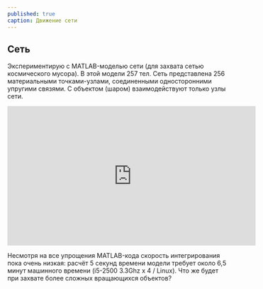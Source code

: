 ```yaml
---
published: true
caption: Движение сети
---
```

## Сеть

Экспериментирую с MATLAB-моделью сети (для захвата сетью космического мусора). В этой модели 257 тел. Сеть представлена 256 материальными точками-узлами, соединенными односторонними упругими связями. С объектом (шаром) взаимодействуют только узлы сети. 

<iframe width="560" height="315" src="https://www.youtube.com/embed/U_2ek6xsmao" frameborder="0" allow="autoplay; encrypted-media" allowfullscreen></iframe>

Несмотря на все упрощения MATLAB-кода скорость интегрирования пока очень низкая: расчёт 5 секунд времени модели требует около 6,5 минут машинного времени (i5-2500 3.3Ghz x 4 / Linux). Что же будет при захвате более сложных вращающихся объектов?






